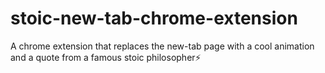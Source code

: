 # stoic-new-tab-chrome-extension
A chrome extension that replaces the new-tab page with a cool animation and a quote from a famous stoic philosopher⚡
